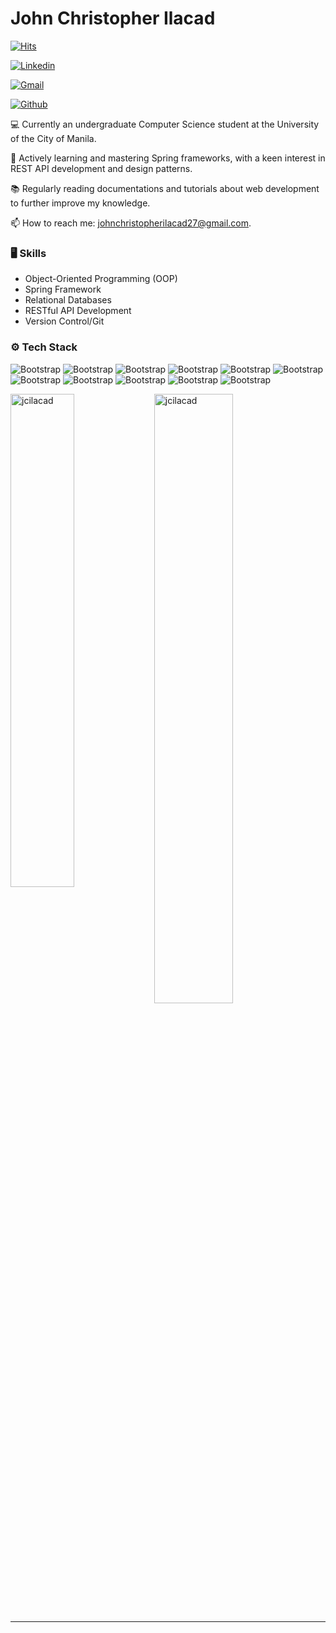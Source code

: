 # John Christopher Ilacad

[![Hits](https://hits.seeyoufarm.com/api/count/incr/badge.svg?url=https%3A%2F%2Fgithub.com%2Fjcilacad%2Fjcilacad&count_bg=%2379C83D&title_bg=%23555555&icon=&icon_color=%23E7E7E7&title=Profile+Views&edge_flat=false)](https://hits.seeyoufarm.com)

[![Linkedin](https://img.shields.io/badge/-LinkedIn-blue?style=flat&logo=Linkedin&logoColor=white)](https://www.linkedin.com/in/https://www.linkedin.com/in/john-christopher-ilacad-4a2a761bb//)

[![Gmail](https://img.shields.io/badge/-Gmail-c14438?style=flat&logo=Gmail&logoColor=white)](mailto:johnchristopherilacad27@gmail.com)

[![Github](https://img.shields.io/github/followers/jcilacad?label=Follow&style=social)](https://github.com/jcilacad)

💻 Currently an undergraduate Computer Science student at the University of the City of Manila.

🌱 Actively learning and mastering Spring frameworks, with a keen interest in REST API development and design patterns.

📚 Regularly reading documentations and tutorials about web development to further improve my knowledge.

📫 How to reach me: johnchristopherilacad27@gmail.com.


### 🖥 Skills

- Object-Oriented Programming (OOP)
- Spring Framework
- Relational Databases
- RESTful API Development
- Version Control/Git
### ⚙️ Tech Stack

![Bootstrap](https://img.shields.io/badge/-Java-05122A?style=for-the-badge&logo=Java&color=ffffff) ![Bootstrap](https://img.shields.io/badge/-Spring%20Boot-05122A?style=for-the-badge&logo=Spring-Boot&color=ffffff) ![Bootstrap](https://img.shields.io/badge/-Spring%20MVC-05122A?style=for-the-badge&logo=Spring-MVC&color=ffffff) ![Bootstrap](https://img.shields.io/badge/-Spring%20Security-05122A?style=for-the-badge&logo=Spring-Security&color=ffffff) ![Bootstrap](https://img.shields.io/badge/-Spring%20data%20jpa-05122A?style=for-the-badge&logo=Spring-data-jpa&color=ffffff) ![Bootstrap](https://img.shields.io/badge/-Spring%20AOP-05122A?style=for-the-badge&logo=Spring-AOP&color=ffffff) ![Bootstrap](https://img.shields.io/badge/-Spring%20rest-05122A?style=for-the-badge&logo=Spring-rest&color=ffffff) ![Bootstrap](https://img.shields.io/badge/-Hibernate-05122A?style=for-the-badge&logo=Hibernate&color=ffffff) ![Bootstrap](https://img.shields.io/badge/-Thymeleaf-05122A?style=for-the-badge&logo=Thymeleaf&color=ffffff) ![Bootstrap](https://img.shields.io/badge/-MySQL-05122A?style=for-the-badge&logo=MySQL&color=ffffff) ![Bootstrap](https://img.shields.io/badge/-Maven-05122A?style=for-the-badge&logo=Maven&color=ffffff)

<div>
  <img width="45%" align="left" src="https://github-readme-stats.vercel.app/api/top-langs?username=jcilacad&show_icons=true&locale=en&layout=compact" alt="jcilacad" />
  <img width="50%"  src="https://github-readme-streak-stats.herokuapp.com/?user=jcilacad&" alt="jcilacad" />
</div>


---
